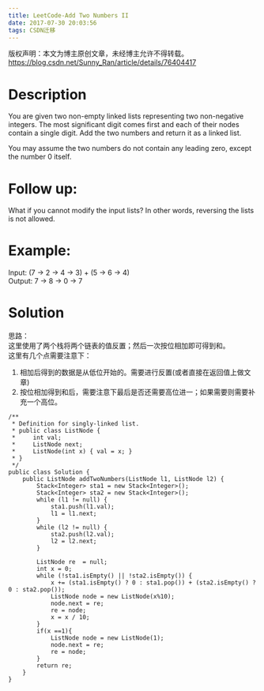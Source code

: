 ```yaml
---
title: LeetCode-Add Two Numbers II
date: 2017-07-30 20:03:56
tags: CSDN迁移
---
```

 版权声明：本文为博主原创文章，未经博主允许不得转载。 https://blog.csdn.net/Sunny_Ran/article/details/76404417   
  # Description

 You are given two non-empty linked lists representing two non-negative integers. The most significant digit comes first and each of their nodes contain a single digit. Add the two numbers and return it as a linked list.

 You may assume the two numbers do not contain any leading zero, except the number 0 itself.

 
# Follow up:

 What if you cannot modify the input lists? In other words, reversing the lists is not allowed.

 
# Example:

 Input: (7 -> 2 -> 4 -> 3) + (5 -> 6 -> 4)   
 Output: 7 -> 8 -> 0 -> 7

 
# Solution

 思路：   
 这里使用了两个栈将两个链表的值反置；然后一次按位相加即可得到和。   
 这里有几个点需要注意下：   
 1. 相加后得到的数据是从低位开始的。需要进行反置(或者直接在返回值上做文章)   
 2. 按位相加得到和后，需要注意下最后是否还需要高位进一；如果需要则需要补充一个高位。

 
```
/**
 * Definition for singly-linked list.
 * public class ListNode {
 *     int val;
 *     ListNode next;
 *     ListNode(int x) { val = x; }
 * }
 */
public class Solution {
    public ListNode addTwoNumbers(ListNode l1, ListNode l2) {
        Stack<Integer> sta1 = new Stack<Integer>();
        Stack<Integer> sta2 = new Stack<Integer>();
        while (l1 != null) {
            sta1.push(l1.val);
            l1 = l1.next;
        }
        while (l2 != null) {
            sta2.push(l2.val);
            l2 = l2.next;
        }

        ListNode re  = null;
        int x = 0;
        while (!sta1.isEmpty() || !sta2.isEmpty()) {
            x += (sta1.isEmpty() ? 0 : sta1.pop()) + (sta2.isEmpty() ? 0 : sta2.pop());
            ListNode node = new ListNode(x%10);
            node.next = re;
            re = node;
            x = x / 10;
        }
        if(x ==1){
            ListNode node = new ListNode(1);
            node.next = re;
            re = node;
        }
        return re;
    }
}
```
   
  